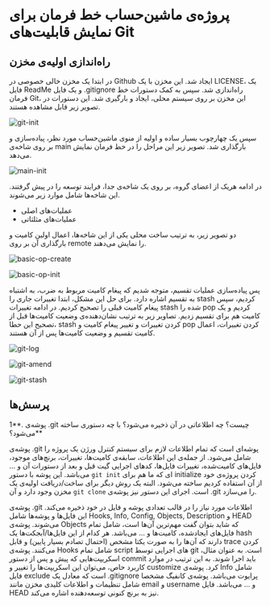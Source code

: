 # پروژه‌ی ماشین‌حساب خط فرمان برای نمایش قابلیت‌های Git

## راه‌اندازی اولیه‌ی مخزن
در ابتدا یک مخزن خالی خصوصی در Github ایجاد شد. این مخزن با یک LICENSE، یک فایل ReadMe و یک فایل .gitignore راه‌اندازی شد. سپس به کمک دستورات خط فرمان Git، این مخزن بر روی سیستم محلی، ایجاد و بارگیری شد. این دستورات در تصویر زیر قابل مشاهده هستند.

![git-init](https://github.com/MahtaFetrat/CMD-Calculator-for-Git/assets/62302965/3d777d74-1b9d-48c5-bcce-a4d105090374)

سپس یک چهارچوب بسیار ساده و اولیه از منوی ماشین‌حساب مورد نظر، پیاده‌سازی و بر روی شاخه‌ی main بارگذاری شد. تصویر زیر این مراحل را در خط فرمان نمایش می‌دهد.

![main-init](https://github.com/MahtaFetrat/CMD-Calculator-for-Git/assets/62302965/f870894a-e873-43f6-b484-a897cfd54743)

در ادامه هریک از اعضای گروه، بر روی یک شاخه‌ی جدا، فرایند توسعه را در پیش گرفتند. این شاخه‌ها شامل موارد زیر می‌شوند.
- عملیات‌های اصلی
- عملیات‌های مثلثاتی

دو تصویر زیر، به ترتیب ساخت محلی یکی از این شاخه‌ها، اعمال اولین کامیت و بارگذاری آن بر روی remote را نمایش می‌دهند.


![basic-op-create](https://github.com/MahtaFetrat/CMD-Calculator-for-Git/assets/62302965/cff5f122-c95d-4b36-9858-b5b14323115c)

![basic-op-init](https://github.com/MahtaFetrat/CMD-Calculator-for-Git/assets/62302965/c5babc67-8a8f-49da-91ad-991ef32e62e5)

پس پیاده‌سازی عملیات تقسیم، متوجه شدیم که پیغام کامیت مربوط به ضرب، به اشتباه به تقسیم اشاره دارد. برای حل این مشکل، ابتدا تغییرات جاری را stash کردیم، سپس پیغام کامیت قبلی را تصحیح کردیم. در ادامه تغییرات stash شده را pop کردیم و یک کامیت هم برای تقسیم زدیم. تصاویر زیر به ترتیب نشان‌دهنده‌ی وضعیت کامیت‌ها قبل از تصحیح این حطا، stash کردن تغییرات و تغییر پیغام کامیت و pop کردن تغییرات، اعمال کامیت تقسیم و وضعیت کامیت‌ها پس از آن هستند.

![git-log](https://github.com/MahtaFetrat/CMD-Calculator-for-Git/assets/62302965/f178660a-e79a-4c45-836b-2ac11c6a6c74)

![git-amend](https://github.com/MahtaFetrat/CMD-Calculator-for-Git/assets/62302965/623a11f8-87b8-45f1-88dc-9df44255fa5b)

![git-stash](https://github.com/MahtaFetrat/CMD-Calculator-for-Git/assets/62302965/a666806f-764e-4de2-abd0-01614d07fdb2)

## پرسش‌ها
1**. پوشه‌ی .git چیست؟ چه اطلاعاتی در آن ذخیره می‌شود؟ با چه دستوری ساخته می‌شود؟**

پوشه‌ی .git پوشه‌ای است که تمام اطلاعات لازم برای سیستم کنترل ورژن یک پروژه را شامل می‌شود. از جمله‌ی این اطلاعات، سابقه‌ی کامیت‌ها، تغییرات، برنچ‌های موجود، فایل‌های کامیت‌شده، تغییرات فایل‌ها، کد‌های اجرایی گیت قبل و بعد از دستورات آن و ... می‌باشد. این پوشه با دستور `git init` ای که ما هم برای initialize کردن پروژه‌ی خود از آن استفاده کردیم ساخته می‌شود. البته یک روش دیگر برای ساخت/دریافت اولیه‌ی یک مخزن وجود دارد و آن `git clone` است. اجرای این دستور نیز پوشه‌ی .git را می‌سازد.

پوشه‌ی .git اطلاعات مورد نیاز را در قالب تعدادی پوشه و فایل در خود ذخیره می‌کند. این فایل‌ها و پوشه‌ها شامل Hooks, Info, Config, Objects, Description و HEAD می‌شوند. پوشه‌ی Objects که شاید بتوان گفت مهم‌ترین آن‌ها است، شامل تمام فایل‌های ایجاد‌شده، کامیت‌ها و ... می‌باشد. هر کدام از این فایل‌ها/آبجکت‌ها یک hash دارند که آن‌ها را به صورت یکتا مشخص (احتمال تصادم بسیار پایین) و قابل trace کردن می‌کنند. پوشه‌ی Hooks شامل تمام script های اجرایی توسط git است. به عنوان مثال، اسکریپت‌هایی که پیش و پس از دستور commit باید اجرا شوند. به این ترتیب در موارد کاربرد حاص، می‌توان این اسکریپت‌ها را تغییر و customize کرد. پوشه‌ی Info شامل فایل exclude است که معادل یک .gitignore پرایوت می‌باشد. پوشه‌ی کانفیگ مشخصا شامل تنظیمات و اطلاعات کلیدی مخزن مانند email و username و ... می‌باشد. فایل HEAD نیز به برنچ کنونی توسعه‌دهنده اشاره می‌کند. 

